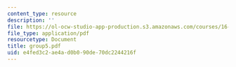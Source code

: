 ```yaml
---
content_type: resource
description: ''
file: https://ol-ocw-studio-app-production.s3.amazonaws.com/courses/16-810-engineering-design-and-rapid-prototyping-january-iap-2005/e4fed3c2ae4ad0b090de70dc2244216f_group5.pdf
file_type: application/pdf
resourcetype: Document
title: group5.pdf
uid: e4fed3c2-ae4a-d0b0-90de-70dc2244216f
---
```

